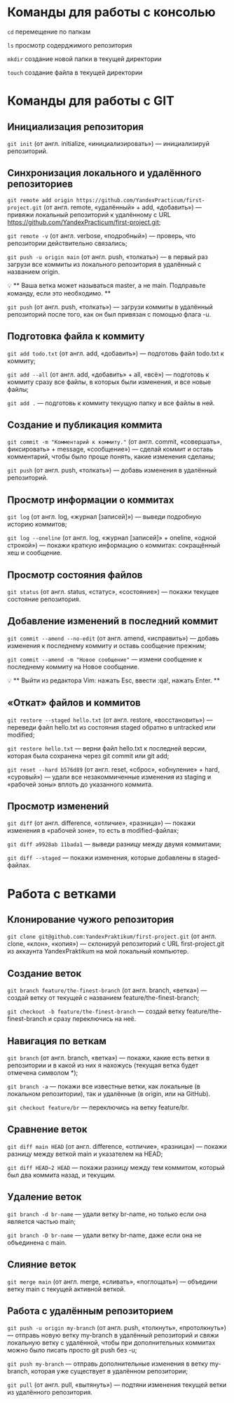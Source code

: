 # Команды для работы с консолью

```cd``` перемещение по папкам

```ls``` просмотр содерджимого репозитория

```mkdir``` создание новой папки в текущей директории

```touch``` создание файла в текущей директории 

# Команды для работы с GIT

## Инициализация репозитория

```git init``` (от англ. initialize, «инициализировать») — инициализируй репозиторий.

## Синхронизация локального и удалённого репозиториев  

```git remote add origin https://github.com/YandexPracticum/first-project.git``` (от англ. remote, «удалённый» + add, «добавить») — привяжи локальный репозиторий к удалённому с URL https://github.com/YandexPracticum/first-project.git;

```git remote -v``` (от англ. verbose, «подробный») — проверь, что репозитории действительно связались;

```git push -u origin main``` (от англ. push, «толкать») — в первый раз загрузи все коммиты из локального репозитория в удалённый с названием origin.

💡 ** Ваша ветка может называться master, а не main. Подправьте команду, если это необходимо. **

```git push``` (от англ. push, «толкать») — загрузи коммиты в удалённый репозиторий после того, как он был привязан с помощью флага -u.

## Подготовка файла к коммиту

```git add todo.txt``` (от англ. add, «добавить») — подготовь файл todo.txt к коммиту;

```git add --all``` (от англ. add, «добавить» + all, «всё») — подготовь к коммиту сразу все файлы, в которых были изменения, и все новые файлы;

```git add .``` — подготовь к коммиту текущую папку и все файлы в ней.

## Создание и публикация коммита

```git commit -m "Комментарий к коммиту."``` (от англ. commit, «совершать», фиксировать» + message, «сообщение») — сделай коммит и оставь комментарий, чтобы было проще понять, какие изменения сделаны;

```git push``` (от англ. push, «толкать») — добавь изменения в удалённый репозиторий.

## Просмотр информации о коммитах

```git log``` (от англ. log, «журнал [записей]») — выведи подробную историю коммитов;

```git log --oneline``` (от англ. log, «журнал [записей]» + oneline, «одной строкой») — покажи краткую информацию о коммитах: сокращённый хеш и сообщение.

## Просмотр состояния файлов

```git status``` (от англ. status, «статус», «состояние») — покажи текущее состояние репозитория.

## Добавление изменений в последний коммит

```git commit --amend --no-edit``` (от англ. amend, «исправить») — добавь изменения к последнему коммиту и оставь сообщение прежним;

```git commit --amend -m "Новое сообщение"``` — измени сообщение к последнему коммиту на Новое сообщение.

💡 ** Выйти из редактора Vim: нажать Esc, ввести :qa!, нажать Enter. **

## «Откат» файлов и коммитов

```git restore --staged hello.txt``` (от англ. restore, «восстановить») — переведи файл hello.txt из состояния staged обратно в untracked или modified;

```git restore hello.txt``` — верни файл hello.txt к последней версии, которая была сохранена через git commit или git add;

```git reset --hard b576d89``` (от англ. reset, «сброс», «обнуление» + hard, «суровый») — удали все незакоммиченные изменения из staging и «рабочей зоны» вплоть до указанного коммита.

## Просмотр изменений

```git diff``` (от англ. difference, «отличие», «разница») — покажи изменения в «рабочей зоне», то есть в modified-файлах;

```git diff a9928ab 11bada1``` — выведи разницу между двумя коммитами;

```git diff --staged``` — покажи изменения, которые добавлены в staged-файлах.

# Работа с ветками

## Клонирование чужого репозитория

```git clone git@github.com:YandexPraktikum/first-project.git``` (от англ. clone, «клон», «копия») — склонируй репозиторий с URL first-project.git из аккаунта YandexPraktikum на мой локальный компьютер.

## Создание веток

```git branch feature/the-finest-branch``` (от англ. branch, «ветка») — создай ветку от текущей с названием feature/the-finest-branch;

```git checkout -b feature/the-finest-branch``` — создай ветку feature/the-finest-branch и сразу переключись на неё.

## Навигация по веткам

```git branch``` (от англ. branch, «ветка») — покажи, какие есть ветки в репозитории и в какой из них я нахожусь (текущая ветка будет отмечена символом *);

```git branch -a``` — покажи все известные ветки, как локальные (в локальном репозитории), так и удалённые (в origin, или на GitHub).

```git checkout feature/br``` — переключись на ветку feature/br.

## Сравнение веток

```git diff main HEAD``` (от англ. difference, «отличие», «разница») — покажи разницу между веткой main и указателем на HEAD;

```git diff HEAD~2 HEAD``` — покажи разницу между тем коммитом, который был два коммита назад, и текущим.

## Удаление веток

```git branch -d br-name``` — удали ветку br-name, но только если она является частью main;

```git branch -D br-name``` — удали ветку br-name, даже если она не объединена с main.

## Слияние веток

```git merge main``` (от англ. merge, «сливать», «поглощать») — объедини ветку main с текущей активной веткой. 

## Работа с удалённым репозиторием

```git push -u origin my-branch``` (от англ. push, «толкнуть», «протолкнуть») — отправь новую ветку my-branch в удалённый репозиторий и свяжи локальную ветку с удалённой, чтобы при дополнительных коммитах можно было писать просто git push без -u;

```git push my-branch``` — отправь дополнительные изменения в ветку my-branch, которая уже существует в удалённом репозитории;

```git pull``` (от англ. pull, «вытянуть») — подтяни изменения текущей ветки из удалённого репозитория.
